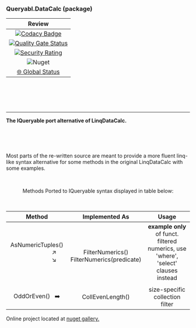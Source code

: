 ### Queryabl.DataCalc (package)

|  Review  |
|:------------:|
[![Codacy Badge](https://api.codacy.com/project/badge/Grade/4049b940d08b4bfeb84a3f42701b93e8)](https://app.codacy.com/gh/chrdek/linqpath_prerel?utm_source=github.com&utm_medium=referral&utm_content=chrdek/linqpath_prerel&utm_campaign=Badge_Grade) |
| [![Quality Gate Status](https://sonarcloud.io/api/project_badges/measure?project=chrdek_linqpath_prerel&metric=alert_status)](https://sonarcloud.io/summary/new_code?id=chrdek_linqpath_prerel) |
| [![Security Rating](https://sonarcloud.io/api/project_badges/measure?project=chrdek_linqpath_prerel&metric=security_rating)](https://sonarcloud.io/summary/new_code?id=chrdek_linqpath_prerel) |
| ![Nuget](https://img.shields.io/nuget/dt/LinqPath?logo=nuget) |
| [🌐 Global Status](https://status.nuget.org/) |

&nbsp;&nbsp;&nbsp;&nbsp;&nbsp;&nbsp;&nbsp;&nbsp;&nbsp;&nbsp;&nbsp;&nbsp;&nbsp;&nbsp;&nbsp;&nbsp;&nbsp;&nbsp;&nbsp;&nbsp;&nbsp;&nbsp;&nbsp;&nbsp;&nbsp;&nbsp;&nbsp;&nbsp;&nbsp;&nbsp;

<br>

<br>

<hr>

__The IQueryable port alternative of LinqDataCalc.__

<br/>
<br/>
<br/>


Most parts of the re-written source are meant to provide a more fluent linq-like syntax alternative for some methods in the original LinqDataCalc with some examples.

<br/>

<div align="center">

Methods Ported to IQueryable syntax displayed in table below:

<br>

|  Method  | Implemented As | Usage |
|:------------:|:------------:|:------------:|
| AsNumericTuples() &nbsp;&nbsp;&nbsp;&nbsp;&nbsp;&nbsp;&nbsp;&nbsp;&nbsp;&nbsp;&nbsp;&nbsp;&nbsp;&nbsp;&nbsp;&nbsp;&nbsp;&nbsp;&nbsp;&nbsp;&nbsp;	↗️ <br> &nbsp;&nbsp;&nbsp;&nbsp;&nbsp;&nbsp;&nbsp;&nbsp;&nbsp;&nbsp;&nbsp;&nbsp;&nbsp;&nbsp;&nbsp;&nbsp;&nbsp;&nbsp;&nbsp;&nbsp;&nbsp; ↘️ | <br> FilterNumerics()<br> FilterNumerics(predicate)  |  __example only__ of funct. filtered numerics, use 'where', 'select' clauses instead |
|   |   |   |
| OddOrEven()&nbsp;&nbsp; ➡️ | CollEvenLength()  | size-specific collection filter |


</div>


Online project located at [nuget gallery.](https://www.nuget.org/packages/LinqPath/)

